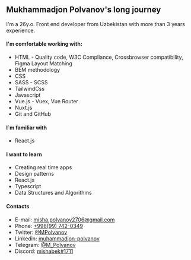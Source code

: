## Mukhammadjon Polvanov's long journey

I'm a 26y.o. Front end developer from Uzbekistan with more than 3 years experience.

#### I'm comfortable working with:

- HTML - Quality code, W3C Compliance, Crossbrowser compatibility, Figma Layout Matching
- BEM methodology
- CSS
- SASS - SCSS
- TailwindCss
- Javascript
- Vue.js - Vuex, Vue Router
- Nuxt.js
- Git and GitHub

#### I`m familiar with

- React.js

#### I want to learn

- Creating real time apps
- Design patterns
- React.js
- Typescript
- Data Structures and Algorithms

#### Contacts

- E-mail: [misha.polvanov2706@gmail.com](mailto:misha.polvanov2706@gmail.com)
- Phone: [+998(99) 742-0349](tel:+998997420349)
- Twitter: [@MPolvanov](https://twitter.com/MPolvanov)
- Linkedin: [muhammadjon-polvanov](linkedin.com/in/muhammadjon-polvanov)
- Telegram: [@M_Polvanov](https://t.me/M_Polvanov)
- Discord: [mishabek#1711](mishabek#1711)

